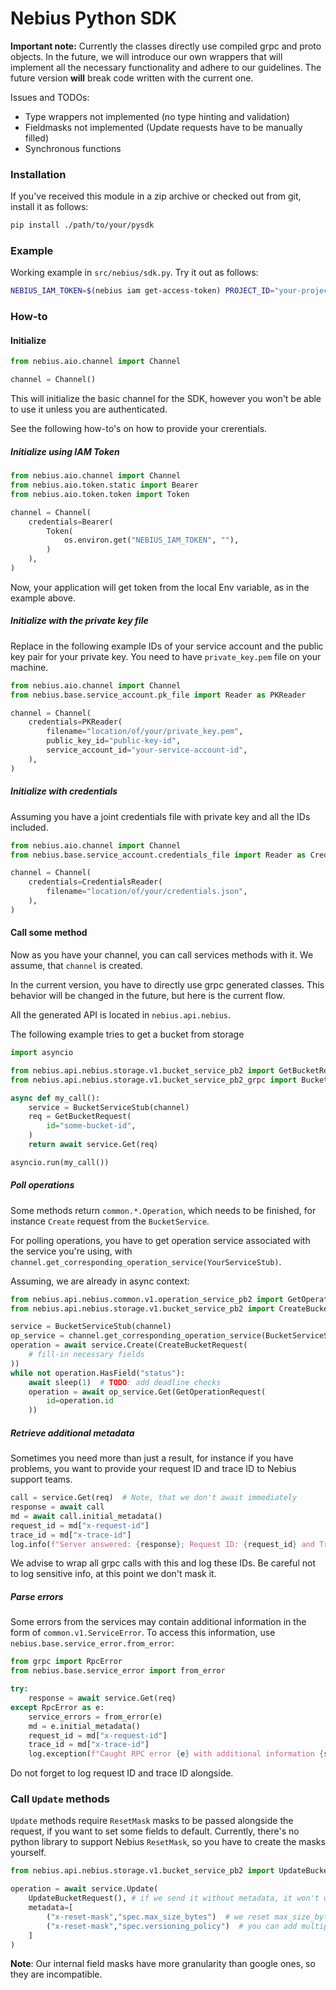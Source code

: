 Nebius Python SDK
=================

**Important note:**
Currently the classes directly use compiled grpc and proto objects. In the future, we will introduce our own wrappers that will implement all the necessary functionality and adhere to our guidelines. The future version **will** break code written with the current one.

Issues and TODOs:

 * Type wrappers not implemented (no type hinting and validation)
 * Fieldmasks not implemented (Update requests have to be manually filled)
 * Synchronous functions

### Installation

If you've received this module in a zip archive or checked out from git, install it as follows:

```bash
pip install ./path/to/your/pysdk
```

### Example

Working example in `src/nebius/sdk.py`.
Try it out as follows:
```bash
NEBIUS_IAM_TOKEN=$(nebius iam get-access-token) PROJECT_ID="your-project-id" python -m ./path/to/your/pysdk/src/nebius/sdk.py
```

### How-to

#### Initialize

```python
from nebius.aio.channel import Channel

channel = Channel()
```

This will initialize the basic channel for the SDK, however you won't be able to use it unless you are authenticated.

See the following how-to's on how to provide your crerentials.

##### Initialize using IAM Token

```python
from nebius.aio.channel import Channel
from nebius.aio.token.static import Bearer
from nebius.aio.token.token import Token

channel = Channel(
    credentials=Bearer(
        Token(
            os.environ.get("NEBIUS_IAM_TOKEN", ""),
        )
    ),
)
```

Now, your application will get token from the local Env variable, as in the example above.

##### Initialize with the private key file

Replace in the following example IDs of your service account and the public key pair for your private key.
You need to have `private_key.pem` file on your machine.

```python
from nebius.aio.channel import Channel
from nebius.base.service_account.pk_file import Reader as PKReader

channel = Channel(
    credentials=PKReader(
        filename="location/of/your/private_key.pem",
        public_key_id="public-key-id",
        service_account_id="your-service-account-id",
    ),
)
```

##### Initialize with credentials

Assuming you have a joint credentials file with private key and all the IDs included.

```python
from nebius.aio.channel import Channel
from nebius.base.service_account.credentials_file import Reader as CredentialsReader

channel = Channel(
    credentials=CredentialsReader(
        filename="location/of/your/credentials.json",
    ),
)
```

#### Call some method

Now as you have your channel, you can call services methods with it. We assume, that `channel` is created.

In the current version, you have to directly use grpc generated classes. This behavior will be changed in the future, but here is the current flow.

All the generated API is located in `nebius.api.nebius`.

The following example tries to get a bucket from storage

```python
import asyncio

from nebius.api.nebius.storage.v1.bucket_service_pb2 import GetBucketRequest
from nebius.api.nebius.storage.v1.bucket_service_pb2_grpc import BucketServiceStub

async def my_call():
    service = BucketServiceStub(channel)
    req = GetBucketRequest(
        id="some-bucket-id",
    )
    return await service.Get(req)

asyncio.run(my_call())
```

##### Poll operations

Some methods return `common.*.Operation`, which needs to be finished, for instance `Create` request from the `BucketService`.

For polling operations, you have to get operation service associated with the service you're using, with `channel.get_corresponding_operation_service(YourServiceStub)`.

Assuming, we are already in async context:

```python
from nebius.api.nebius.common.v1.operation_service_pb2 import GetOperationRequest
from nebius.api.nebius.storage.v1.bucket_service_pb2 import CreateBucketRequest

service = BucketServiceStub(channel)
op_service = channel.get_corresponding_operation_service(BucketServiceStub)
operation = await service.Create(CreateBucketRequest(
    # fill-in necessary fields
))
while not operation.HasField("status"):
    await sleep(1)  # TODO: add deadline checks
    operation = await op_service.Get(GetOperationRequest(
        id=operation.id
    ))
```

##### Retrieve additional metadata

Sometimes you need more than just a result, for instance if you have problems, you want to provide your request ID and trace ID to Nebius support teams.

```python
call = service.Get(req)  # Note, that we don't await immediately
response = await call
md = await call.initial_metadata()
request_id = md["x-request-id"]
trace_id = md["x-trace-id"]
log.info(f"Server answered: {response}; Request ID: {request_id} and Trace ID: {trace_id}")
```

We advise to wrap all grpc calls with this and log these IDs.
Be careful not to log sensitive info, at this point we don't mask it.

##### Parse errors

Some errors from the services may contain additional information in the form of `common.v1.ServiceError`. To access this information, use `nebius.base.service_error.from_error`:

```python
from grpc import RpcError
from nebius.base.service_error import from_error

try:
    response = await service.Get(req)
except RpcError as e:
    service_errors = from_error(e)
    md = e.initial_metadata()
    request_id = md["x-request-id"]
    trace_id = md["x-trace-id"]
    log.exception(f"Caught RPC error {e} with additional information {service_errors}; Request ID: {request_id} and Trace ID: {trace_id}")
```

Do not forget to log request ID and trace ID alongside.

### Call `Update` methods

`Update` methods require `ResetMask` masks to be passed alongside the request, if you want to set some fields to default. Currently, there's no python library to support Nebius `ResetMask`, so you have to create the masks yourself.

```python
from nebius.api.nebius.storage.v1.bucket_service_pb2 import UpdateBucketRequest

operation = await service.Update(
    UpdateBucketRequest(), # if we send it without metadata, it won't update anything
    metadata=[
        ("x-reset-mask","spec.max_size_bytes")  # we reset max_size_bytes to 0 — unlimited
        ("x-reset-mask","spec.versioning_policy")  # you can add multiple masks, they will be combined
    ]
)
```

**Note**: Our internal field masks have more granularity than google ones, so they are incompatible.
